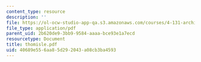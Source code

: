 ```yaml
---
content_type: resource
description: ''
file: https://ol-ocw-studio-app-qa.s3.amazonaws.com/courses/4-131-architectural-design-level-ii-material-essence-the-glass-house-fall-2003/40689e556aa85d292043a08cb3ba4593_thomisle.pdf
file_type: application/pdf
parent_uid: 2b620de9-3bb9-9584-aaaa-bce93e1a7ecd
resourcetype: Document
title: thomisle.pdf
uid: 40689e55-6aa8-5d29-2043-a08cb3ba4593
---
```

